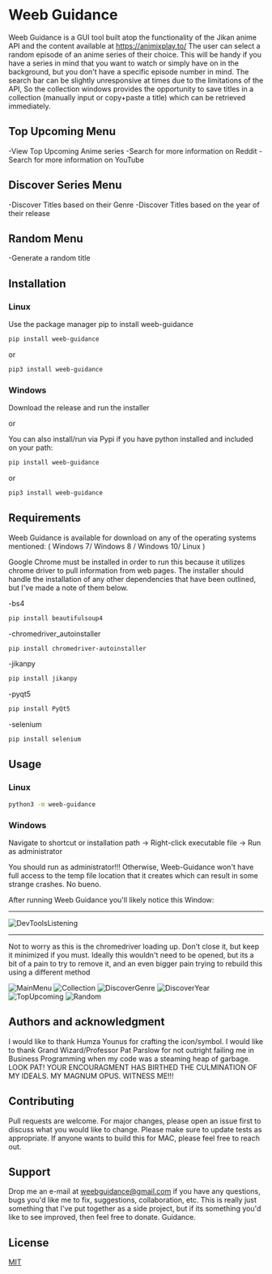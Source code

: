 # Weeb Guidance

Weeb Guidance is a GUI tool built atop the functionality of the Jikan anime API and the content available at https://animixplay.to/ The user can select a random episode of an anime series of their choice. This will be handy if you have a series in mind that you want to watch or simply have on in the background, but you don't have a specific episode number in mind. The search bar can be slightly unresponsive at times due to the limitations of the API, So the collection windows provides the opportunity to save titles in a collection (manually input or copy+paste a title) which can be retrieved immediately.

## Top Upcoming Menu
-View Top Upcoming Anime series
-Search for more information on Reddit
-Search for more information on YouTube

## Discover Series Menu
-Discover Titles based on their Genre
-Discover Titles based on the year of their release

## Random Menu
-Generate a random title

## Installation

### Linux

Use the package manager pip to install weeb-guidance
```bash
pip install weeb-guidance
```
or

```bash
pip3 install weeb-guidance
```


### Windows

Download the release and run the installer

or

You can also install/run via Pypi if you have python installed and included on your path:

```bash
pip install weeb-guidance
```
or

```bash
pip3 install weeb-guidance
```

## Requirements

Weeb Guidance is available for download on any of the operating systems mentioned:
( Windows 7/ Windows 8 / Windows 10/ Linux )

Google Chrome must be installed in order to run this because it utilizes chrome driver to pull information from web pages. The installer should handle the installation of any other dependencies that have been outlined, but I've made a note of them below. 

-bs4
```bash
pip install beautifulsoup4
```

-chromedriver_autoinstaller
```bash
pip install chromedriver-autoinstaller
```

-jikanpy
```bash
pip install jikanpy
```

-pyqt5
```bash
pip install PyQt5
```

-selenium
```bash
pip install selenium
```


## Usage

### Linux

```bash
python3 -m weeb-guidance
```

### Windows

Navigate to shortcut or installation path -> Right-click executable file -> Run as administrator

You should run as administrator!!! Otherwise, Weeb-Guidance won't have full access to the temp file location that it creates which can result in some strange crashes. No bueno.

After running Weeb Guidance you'll likely notice this Window:

*************************************************************************************************************************
![DevToolsListening](https://user-images.githubusercontent.com/33399376/102270518-ff003980-3f15-11eb-8450-d73ac7312684.PNG)
*************************************************************************************************************************


Not to worry as this is the chromedriver loading up. Don't close it, but keep it minimized if you must. Ideally this wouldn't need to be opened, but its a bit of a pain to try to remove it, and an even bigger pain trying to rebuild this using a different method


![MainMenu](https://user-images.githubusercontent.com/33399376/99194364-c9c9c580-2776-11eb-8e43-41b007a65bc5.png)
![Collection](https://user-images.githubusercontent.com/33399376/99194396-04336280-2777-11eb-9372-4da49da4b87b.png)
![DiscoverGenre](https://user-images.githubusercontent.com/33399376/99194406-131a1500-2777-11eb-9b11-1aa1c8a13a03.png)
![DiscoverYear](https://user-images.githubusercontent.com/33399376/99194409-16150580-2777-11eb-8a95-7fee3b04d41f.png)
![TopUpcoming](https://user-images.githubusercontent.com/33399376/99194493-99365b80-2777-11eb-9c10-607f8bee23ef.png)
![Random](https://user-images.githubusercontent.com/33399376/99194421-2f1db680-2777-11eb-9953-167a31e0875e.png)


## Authors and acknowledgment
I would like to thank Humza Younus for crafting the icon/symbol. I would like to thank Grand Wizard/Professor Pat Parslow for not outright failing me in Business Programming when my code was a steaming heap of garbage. LOOK PAT! YOUR ENCOURAGMENT HAS BIRTHED THE CULMINATION OF MY IDEALS. MY MAGNUM OPUS. WITNESS ME!!! 

## Contributing

Pull requests are welcome. For major changes, please open an issue first to discuss what you would like to change.
Please make sure to update tests as appropriate. If anyone wants to build this for MAC, please feel free to reach out.

## Support

Drop me an e-mail at weebguidance@gmail.com if you have any questions, bugs you'd like me to fix, suggestions, collaboration, etc. This is really just something that I've put together as a side project, but if its something you'd like to see improved, then feel free to donate. Guidance.

## License

[MIT](https://choosealicense.com/licenses/mit/)

